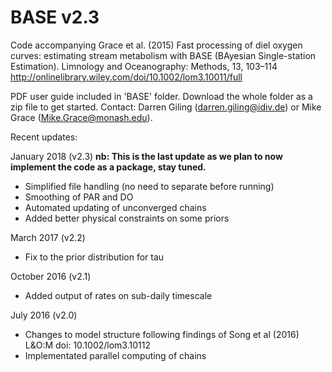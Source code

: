 BASE v2.3
=========

Code accompanying Grace et al. (2015) Fast processing of diel oxygen curves: estimating stream metabolism with BASE (BAyesian Single-station Estimation). Limnology and Oceanography: Methods, 13, 103–114
http://onlinelibrary.wiley.com/doi/10.1002/lom3.10011/full

PDF user guide included in 'BASE' folder. Download the whole folder as a zip file to get started. 
Contact: Darren Giling (darren.giling@idiv.de) or Mike Grace (Mike.Grace@monash.edu).


Recent updates:

January 2018 (v2.3)
**nb: This is the last update as we plan to now implement the code as a package, stay tuned.**
- Simplified file handling (no need to separate before running)
- Smoothing of PAR and DO
- Automated updating of unconverged chains
- Added better physical constraints on some priors

March 2017 (v2.2)
- Fix to the prior distribution for tau

October 2016 (v2.1)
- Added output of rates on sub-daily timescale

July 2016 (v2.0)
- Changes to model structure following findings of Song et al (2016) L&O:M doi: 10.1002/lom3.10112
- Implementated parallel computing of chains

